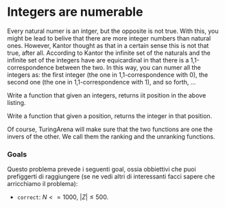 # Integers are numerable 

Every natural numer is an intger, but the opposite is not true.
With this, you might be lead to belive that there are more integer numbers than natural ones.
However, Kantor thought as that in a certain sense this is not that true, after all.
According to Kantor the infinite set of the naturals and the infinite set of the integers have are equicardinal in that there is a 1,1-correspondence between the two.
In this way, you can numer all the integers as:
the first integer (the one in 1,1-correspondence with $0$), the second one (the one in 1,1-correspondence with $1$), and so forth, ...

Write a function that given an integers, returns iit position in the above listing.

Write a function that given a position, returns the integer in that position.

Of course, TuringArena will make sure that the two functions are one the invers of the other.
We call them the ranking and the unranking functions.



### Goals 

Questo problema prevede i seguenti goal, ossia obbiettivi che puoi prefiggerti di raggiungere (se ne vedi altri di interessanti facci sapere che arricchiamo il problema):

- `correct`: $N<=1000$, $|Z| \leq 500$.


